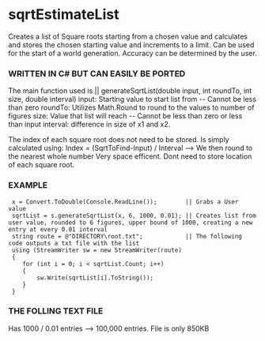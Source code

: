 # sqrtEstimateList
Creates a list of Square roots starting from a chosen value and calculates and stores the chosen starting value and increments to a limit.
Can be used for the start of a world generation. Accuracy can be determined by the user.

### WRITTEN IN C# BUT CAN EASILY BE PORTED 

The main function used is || generateSqrtList(double input, int roundTo, int size, double interval)
input: Starting value to start list from -- Cannot be less than zero
roundTo: Utilizes Math.Round to round to the values to number of figures
size: Value that list will reach -- Cannot be less than zero or less than input
interval: difference in size of x1 and x2.

The index of each square root does not need to be stored. Is simply calculated using: Index = (SqrtToFind-Input) / Interval --> We then round to the nearest whole number
Very space efficent. Dont need to store location of each square root. 

### EXAMPLE 

```
 x = Convert.ToDouble(Console.ReadLine());        || Grabs a User value 
 sqrtList = s.generateSqrtList(x, 6, 1000, 0.01); || Creates list from user value, rounded to 6 figures, upper bound of 1000, creating a new entry at every 0.01 interval 
 string route = @"DIRECTORY\root.txt";            || The following code outputs a txt file with the list
 using (StreamWriter sw = new StreamWriter(route)
 {
    for (int i = 0; i < sqrtList.Count; i++)
    {
        sw.Write(sqrtList[i].ToString());
    }
 }
 ```
 
 ### THE FOLLING TEXT FILE 
 
 Has 1000 / 0.01 entries --> 100,000 entries.
 File is only 850KB 

